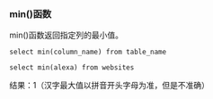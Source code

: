 ### min()函数

min()函数返回指定列的最小值。
```MySql
select min(column_name) from table_name
```

```MySql
select min(alexa) from websites
```
结果：1（汉字最大值以拼音开头字母为准，但是不准确）

